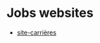 # Jobs websites

- [site-carrières](https://www.linkedin.com/posts/khadraoui-fatma_les-10-meilleurs-sites-web-pour-votre-carri%C3%A8re-activity-7092515390919950336-t8GK/?utm_source=share&utm_medium=member_ios)
